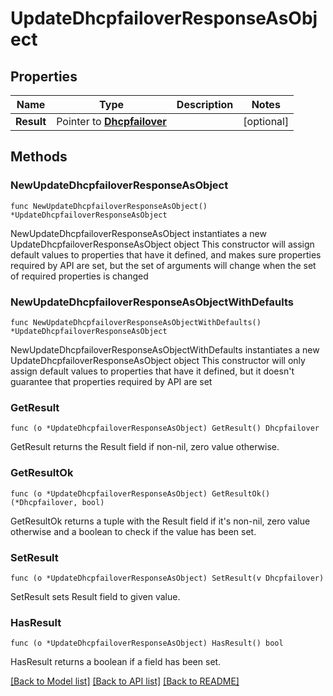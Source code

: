 # UpdateDhcpfailoverResponseAsObject

## Properties

Name | Type | Description | Notes
------------ | ------------- | ------------- | -------------
**Result** | Pointer to [**Dhcpfailover**](Dhcpfailover.md) |  | [optional] 

## Methods

### NewUpdateDhcpfailoverResponseAsObject

`func NewUpdateDhcpfailoverResponseAsObject() *UpdateDhcpfailoverResponseAsObject`

NewUpdateDhcpfailoverResponseAsObject instantiates a new UpdateDhcpfailoverResponseAsObject object
This constructor will assign default values to properties that have it defined,
and makes sure properties required by API are set, but the set of arguments
will change when the set of required properties is changed

### NewUpdateDhcpfailoverResponseAsObjectWithDefaults

`func NewUpdateDhcpfailoverResponseAsObjectWithDefaults() *UpdateDhcpfailoverResponseAsObject`

NewUpdateDhcpfailoverResponseAsObjectWithDefaults instantiates a new UpdateDhcpfailoverResponseAsObject object
This constructor will only assign default values to properties that have it defined,
but it doesn't guarantee that properties required by API are set

### GetResult

`func (o *UpdateDhcpfailoverResponseAsObject) GetResult() Dhcpfailover`

GetResult returns the Result field if non-nil, zero value otherwise.

### GetResultOk

`func (o *UpdateDhcpfailoverResponseAsObject) GetResultOk() (*Dhcpfailover, bool)`

GetResultOk returns a tuple with the Result field if it's non-nil, zero value otherwise
and a boolean to check if the value has been set.

### SetResult

`func (o *UpdateDhcpfailoverResponseAsObject) SetResult(v Dhcpfailover)`

SetResult sets Result field to given value.

### HasResult

`func (o *UpdateDhcpfailoverResponseAsObject) HasResult() bool`

HasResult returns a boolean if a field has been set.


[[Back to Model list]](../README.md#documentation-for-models) [[Back to API list]](../README.md#documentation-for-api-endpoints) [[Back to README]](../README.md)


